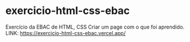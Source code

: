 # exercicio-html-css-ebac
Exercício da EBAC de HTML, CSS
Criar um page com o que foi aprendido.
LINK: https://exercicio-html-css-ebac.vercel.app/
